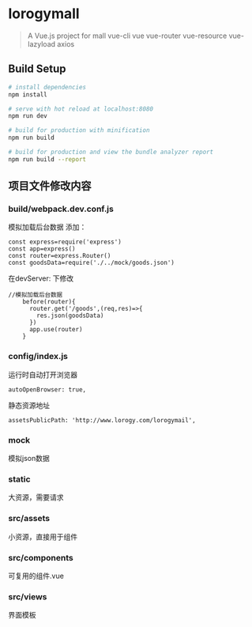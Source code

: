 # lorogymall

> A Vue.js project for mall
> vue-cli vue vue-router vue-resource vue-lazyload axios

## Build Setup

``` bash
# install dependencies
npm install

# serve with hot reload at localhost:8080
npm run dev

# build for production with minification
npm run build

# build for production and view the bundle analyzer report
npm run build --report
```

## 项目文件修改内容
### build/webpack.dev.conf.js
模拟加载后台数据
添加：
```
const express=require('express')
const app=express()
const router=express.Router()
const goodsData=require('./../mock/goods.json')
```
在devServer: 下修改
```
//模拟加载后台数据
    before(router){
      router.get('/goods',(req,res)=>{
        res.json(goodsData)
      })
      app.use(router)
    }
```
### config/index.js
运行时自动打开浏览器
```
autoOpenBrowser: true,
```
静态资源地址
```
assetsPublicPath: 'http://www.lorogy.com/lorogymail',
```
### mock
模拟json数据
### static
大资源，需要请求
### src/assets
小资源，直接用于组件
### src/components
可复用的组件.vue
### src/views
界面模板
